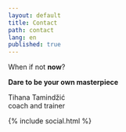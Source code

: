 ```yaml
---
layout: default
title: Contact
path: contact
lang: en
published: true
---
```


When if not **now**?

**Dare to be your own masterpiece**

Tihana Tamindžić<br>
coach and trainer

{% include social.html %}